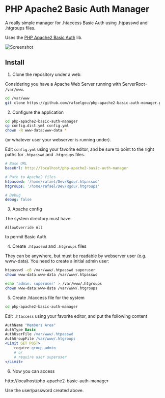 # PHP Apache2 Basic Auth Manager

A really simple manager for .htaccess Basic Auth using .htpasswd and .htgroups
files.

Uses the
[PHP Apache2 Basic Auth](https://github.com/rafaelgou/php-apache2-basic-auth)
lib.

![Screenshot](screenshot.png)


## Install

1) Clone the repository under a web:

Considering you have a Apache Web Server running with ServerRoot= `/var/www`.

```bash
cd /var/www
git clone https://github.com/rafaelgou/php-apache2-basic-auth-manager.git
```

2) Configure the application

```bash
cd php-apache2-basic-auth-manager
cp config.dist.yml config.yml
chown -R www-data:www-data *
```

(or whatever user your webserver is running under).

Edit `config.yml` using your favorite editor, and be sure to point to the
right paths for `.htpasswd`  and `.htgroups` files.

```yml
# Base URL
baseUrl: http://localhost/php-apache2-basic-auth-manager

# Path to Apache2 files
htpasswd: '/home/rafael/Dev/Rgou/.htpasswd'
htgroups: '/home/rafael/Dev/Rgou/.htgroups'

# Debug
debug: false
```

3) Apache config

The system directory must have:

```apache2
AllowOverride All
```

to permit Basic Auth.

4) Create `.htpasswd` and `.htgroups` files

They can be anywhere, but must be readable by webserver user (e.g. www-data).
You need to create a initial admin user:

```bash
htpasswd -cB /var/www/.htpasswd superuser
chown www-data:www-data /var/www/.htpasswd
```



```bash
echo 'admin: superuser' > /var/www/.htgroups
chown www-data:www-data /var/www/.htgroups
```

5) Create .htaccess file for the system

```bash
cd php-apache2-basic-auth-manager
```

Edit `.htaccess` using your favorite editor, and put the following content

```apache
AuthName "Members Area"
AuthType Basic
AuthUserFile /var/www/.htpasswd
AuthGroupFile /var/www/.htgroups
<Limit GET POST>
    require group admin
    # or
    # require user superuser
</Limit>
```

6) Now you can access

http://localhost/php-apache2-basic-auth-manager

Use the user/password created above.
